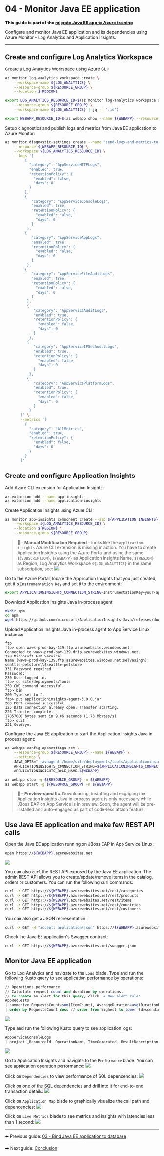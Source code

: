 # 04 - Monitor Java EE application

__This guide is part of the [migrate Java EE app to Azure training](../README.md)__

Configure and monitor Java EE application and its dependencies using
Azure Monitor - Log Analytics and Application Insights.

---

## Create and configure Log Analytics Workspace

Create a Log Analytics Workspace using Azure CLI:

```bash
az monitor log-analytics workspace create \
    --workspace-name ${LOG_ANALYTICS} \
    --resource-group ${RESOURCE_GROUP} \
    --location ${REGION}                                       

export LOG_ANALYTICS_RESOURCE_ID=$(az monitor log-analytics workspace show \
    --resource-group ${RESOURCE_GROUP} \
    --workspace-name ${LOG_ANALYTICS} | jq -r '.id')
    
export WEBAPP_RESOURCE_ID=$(az webapp show --name ${WEBAPP} --resource-group ${RESOURCE_GROUP} | jq -r '.id')
```

Setup diagnostics and publish logs and metrics from Java EE application to Azure Monitor:
```bash
az monitor diagnostic-settings create --name "send-logs-and-metrics-to-log-analytics" \
    --resource ${WEBAPP_RESOURCE_ID} \
    --workspace ${LOG_ANALYTICS_RESOURCE_ID} \
    --logs '[
         {
           "category": "AppServiceHTTPLogs",
           "enabled": true,
           "retentionPolicy": {
             "enabled": false,
             "days": 0
           }
         },
         {
            "category": "AppServiceConsoleLogs",
            "enabled": true,
            "retentionPolicy": {
              "enabled": false,
              "days": 0
            }
          },
         {
            "category": "AppServiceAppLogs",
            "enabled": true,
            "retentionPolicy": {
              "enabled": false,
              "days": 0
            }
          },
         {
            "category": "AppServiceFileAuditLogs",
            "enabled": true,
            "retentionPolicy": {
              "enabled": false,
              "days": 0
            }
          },
          {
             "category": "AppServiceAuditLogs",
             "enabled": true,
             "retentionPolicy": {
               "enabled": false,
               "days": 0
             }
           },
          {
             "category": "AppServiceIPSecAuditLogs",
             "enabled": true,
             "retentionPolicy": {
               "enabled": false,
               "days": 0
             }
           },
          {
             "category": "AppServicePlatformLogs",
             "enabled": true,
             "retentionPolicy": {
               "enabled": false,
               "days": 0
             }
           }         
       ]' \
       --metrics '[
         {
           "category": "AllMetrics",
           "enabled": true,
           "retentionPolicy": {
             "enabled": false,
             "days": 0
           }
         }
       ]'
```

## Create and configure Application Insights

Add Azure CLI extension for Application Insights:
```bash
az extension add --name app-insights 
az extension add --name application-insights
```

Create Application Insights using Azure CLI:
```bash
az monitor app-insights component create --app ${APPLICATION_INSIGHTS} \
    --workspace ${LOG_ANALYTICS_RESOURCE_ID} \
    --location ${REGION} \
    --resource-group ${RESOURCE_GROUP}
```

>🛑 -  __Manual Modification Required__ - looks like the `application-insights` Azure CLI extension 
is missing in action. You have to create Application Insights using the Azure Portal and using the 
same `${SUBSCRIPTION}`, `${WEBAPP}` as Application Insights Name, `${REGION}` as Region,
Log Analytics Workspace `${LOG_ANALYTICS}` in the same subscription, see:
![](./media/Create-Application-Insights.jpg)

Go to the Azure Portal, locate the Application Insights that you just created, get it's
`Instrumentation Key` and set it to the environment:
```bash
export APPLICATIONINSIGHTS_CONNECTION_STRING=InstrumentationKey=your-application-insights-instrumentation-key
```

Download Application Insights Java in-process agent:
```bash
mkdir apm
cd apm
wget https://github.com/microsoft/ApplicationInsights-Java/releases/download/3.0.0/applicationinsights-agent-3.0.0.jar
```

Upload Application Insights Java in-process agent to App Service Linux instance:
```text
ftp
ftp> open waws-prod-bay-139.ftp.azurewebsites.windows.net
Connected to waws-prod-bay-139.drip.azurewebsites.windows.net.
220 Microsoft FTP Service
Name (waws-prod-bay-139.ftp.azurewebsites.windows.net:selvasingh): seattle-petstore\\$seattle-petstore
331 Password required
Password: 
230 User logged in.
ftp> cd site/deployments/tools
250 CWD command successful.
ftp> bin
200 Type set to I.
ftp> put applicationinsights-agent-3.0.0.jar 
200 PORT command successful.
125 Data connection already open; Transfer starting.
226 Transfer complete.
17857000 bytes sent in 9.86 seconds (1.73 Mbytes/s)
ftp> quit
221 Goodbye.
```

Configure the Java EE application to start the Application Insights Java in-process agent:
```bash
az webapp config appsettings set \
    --resource-group ${RESOURCE_GROUP} --name ${WEBAPP} \
    --settings \
    JAVA_OPTS="-javaagent:/home/site/deployments/tools/applicationinsights-agent-3.0.0.jar" \
    APPLICATIONINSIGHTS_CONNECTION_STRING=${APPLICATIONINSIGHTS_CONNECTION_STRING} \
    APPLICATIONINSIGHTS_ROLE_NAME=${WEBAPP}
 
az webapp stop -g ${RESOURCE_GROUP} -n ${WEBAPP}
az webapp start -g ${RESOURCE_GROUP} -n ${WEBAPP}
```

>🚧 - __Preview-specific__. Downloading, installing and engaging the Application Insights Java
in-process agent is only necessary while JBoss EAP on App Service is in preview. Soon, the agent
will be pre-installed and auto-engaged as part of code-less attach feature.

## Use Java EE application and make few REST API calls

Open the Java EE application running on JBoss EAP in App Service Linux:
```bash
open https://${WEBAPP}.azurewebsites.net
```
![](../step-01-deploy-java-ee-app-to-azure/media/YAPS-PetStore-H2.jpg)

You can also `curl` the REST API exposed by the Java EE application. The admin REST 
API allows you to create/update/remove items in the catalog, orders or customers. 
You can run the following curl commands:
```bash
curl -X GET https://${WEBAPP}.azurewebsites.net/rest/categories
curl -X GET https://${WEBAPP}.azurewebsites.net/rest/products
curl -X GET https://${WEBAPP}.azurewebsites.net/rest/items
curl -X GET https://${WEBAPP}.azurewebsites.net/rest/countries
curl -X GET https://${WEBAPP}.azurewebsites.net/rest/customers
```

You can also get a JSON representation:
```bash
curl -X GET -H "accept: application/json" https://${WEBAPP}.azurewebsites.net/rest/items
```

Check the Java EE application's Swagger contract:
```bash
curl -X GET https://${WEBAPP}.azurewebsites.net/swagger.json
```

## Monitor Java EE application

Go to Log Analytics and navigate to the `Logs` blade. 
Type and run the following Kusto query to see application performance by operations:
```sql
// Operations performance 
// Calculate request count and duration by operations. 
// To create an alert for this query, click '+ New alert rule'
AppRequests
| summarize RequestsCount=sum(ItemCount), AverageDuration=avg(DurationMs), percentiles(DurationMs, 50, 95, 99) by OperationName, _ResourceId // you can replace 'OperationName' with another value to segment by a different property
| order by RequestsCount desc // order from highest to lower (descending)
```
![](./media/seattle-petstore-operation-performance-in-log-analytics.jpg)

Type and run the following Kusto query to see application logs:
```sql
AppServiceConsoleLogs
| project _ResourceId, OperationName, TimeGenerated, ResultDescription
```
![](./media/seattle-petstore-app-logs-in-log-analytics.jpg)

Go to Application Insights and navigate to the `Performance` blade. You can
see application operation performance:
![](./media/seattle-petstore-performance.jpg)

Click on `Dependencies` to view performance of SQL dependencies:
![](./media/seattle-petstore-sql-dependencies.jpg)

Click on one of the SQL dependencies and drill into it for end-to-end transaction details:
![](./media/seattle-petstore-end-to-end-transaction.jpg)

Click on `Application Map` blade to graphically visualize the call path and dependencies:
![](./media/seattle-petstore-application-map.jpg)

Click on `Live Metrics` blade to see metrics and insights with latencies less than 1 second:
![](./media/seattle-petstore-live-metrics.jpg)

---
  
⬅️ Previous guide:  [03 - Bind Java EE application to database](../step-03-bind-java-ee-app-to-database/README.md)

➡️ Next guide: [Conclusion](../step-99-conclusion/README.md)
